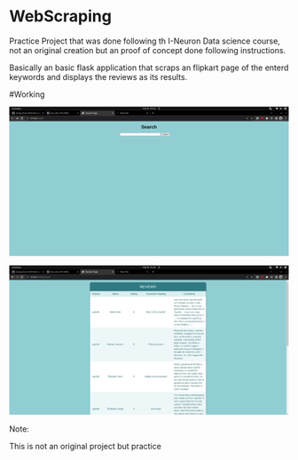 # WebScraping

Practice Project that was done following th I-Neuron Data science course, not an original creation but an proof of concept done following instructions.

Basically an basic flask application that scraps an flipkart page of the enterd keywords and displays the reviews as its results.

#Working

![alt text](https://github.com/bmaneesh2000/WebScraping/blob/main/Intro.png?raw=true)

![alt text](https://github.com/bmaneesh2000/WebScraping/blob/main/revs.png?raw=true)


Note:

This is not an original project but practice
